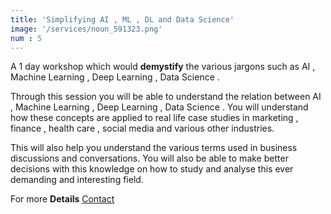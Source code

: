 ```yaml
---
title: 'Simplifying AI , ML , DL and Data Science'
image: '/services/noun_591323.png'  
num : 5
---
```


A 1 day workshop which would **demystify** the various jargons such as AI , Machine Learning , Deep Learning , Data Science . 

Through this session you will be able to understand the relation between AI , Machine Learning , Deep Learning , Data Science . You will understand how these concepts are applied to real life case studies in marketing , finance , health care , social media and various other industries.      

This will also help you understand the various terms used in business discussions and conversations. You will also be able to make better decisions with this knowledge on how to study and analyse this ever demanding and interesting field.          
        
             
For more **Details**   <a href="{{site.baseurl}}/contact" class="button">Contact</a>

